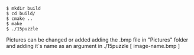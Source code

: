 ```console
$ mkdir build
$ cd build/
$ cmake ..
$ make
$ ./15puzzle
```

Pictures can be changed or added adding the .bmp file in "Pictures" folder and
adding it`s name as an argument in ./15puzzle [ image-name.bmp ]
